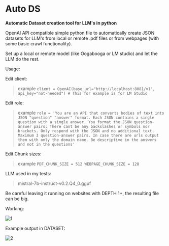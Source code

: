 # Auto DS
**Automatic Dataset creation tool for LLM's in python**

OpenAI API compatible simple python file to automatically create JSON datasets for LLM's from local or remote .pdf files or from webpages (with some basic crawl functionality).

Set up a local or remote model (like Oogabooga or LM studio) and let the LLM do the rest.

Usage:

Edit client:
>example
`client = OpenAI(base_url="http://localhost:8081/v1", api_key="not-needed") # This for example is for LM Studio`

Edit role:
>example
`role = 'You are an API that converts bodies of text into JSON "question" "answer" format. Each JSON contains a single question with a single answer. You format the JSON question-answer pairs: There cant be any backslashes or symbols nor brackets. Only respond with the JSON and no additional text. Maximum 3 question-answer pairs. In case there are urls output them with only the domain name. Be descriptive in the answers and not in the questions'`

Edit Chunk sizes:
>example
`PDF_CHUNK_SIZE = 512
WEBPAGE_CHUNK_SIZE = 128`

LLM used in my tests:
>mistral-7b-instruct-v0.2.Q4_0.gguf

Be careful leaving it running on websites with DEPTH 1+, the resulting file can be big.


Working:

![1](https://github.com/betterftr/autods/assets/84087448/a6c97232-cb37-4684-a4ca-e48957bd7e13)


Example output in DATASET:

![2](https://github.com/betterftr/autods/assets/84087448/630a6538-763c-40d9-9e79-131d63300d47)

